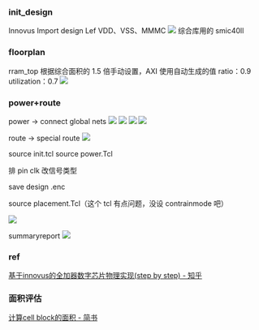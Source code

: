 ### init_design
Innovus
Import design Lef 
VDD、VSS、MMMC
![](https://raw.githubusercontent.com/acdefg/cdn/main/obsidian/20230920145143.png)
综合库用的 smic40ll

### floorplan
rram_top 根据综合面积的 1.5 倍手动设置，AXI 使用自动生成的值
ratio：0.9 utilization：0.7
![](https://raw.githubusercontent.com/acdefg/cdn/main/obsidian/20230920145211.png)

### power+route
power -> connect global nets
![](https://raw.githubusercontent.com/acdefg/cdn/main/obsidian/20230920145551.png)
![](https://raw.githubusercontent.com/acdefg/cdn/main/obsidian/20230920145748.png)
![](https://raw.githubusercontent.com/acdefg/cdn/main/obsidian/20230920145952.png)
![](https://raw.githubusercontent.com/acdefg/cdn/main/obsidian/20230920150051.png)

route -> special route
![](https://raw.githubusercontent.com/acdefg/cdn/main/obsidian/20230920150103.png)

source init.tcl
source power.Tcl

排 pin
clk 改信号类型

save design  .enc

source placement.Tcl（这个 tcl 有点问题，没设 contrainmode 吧）

![](https://raw.githubusercontent.com/acdefg/cdn/main/obsidian/20230920151510.png)

summaryreport
![](https://raw.githubusercontent.com/acdefg/cdn/main/obsidian/20230920151809.png)

### ref
[基于innovus的全加器数字芯片物理实现(step by step) - 知乎](https://zhuanlan.zhihu.com/p/56259682)


### 面积评估
[计算cell block的面积 - 简书](https://www.jianshu.com/p/17fd59369383)

